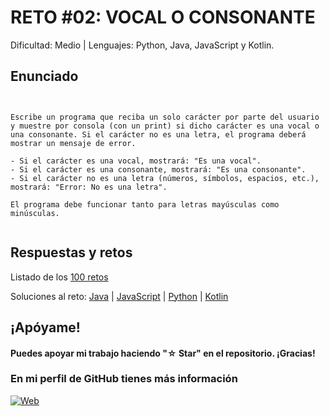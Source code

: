 
# RETO #02: VOCAL O CONSONANTE
Dificultad: Medio | Lenguajes: Python, Java, JavaScript y Kotlin.

## Enunciado

```


Escribe un programa que reciba un solo carácter por parte del usuario y muestre por consola (con un print) si dicho carácter es una vocal o una consonante. Si el carácter no es una letra, el programa deberá mostrar un mensaje de error.

- Si el carácter es una vocal, mostrará: "Es una vocal".
- Si el carácter es una consonante, mostrará: "Es una consonante".
- Si el carácter no es una letra (números, símbolos, espacios, etc.), mostrará: "Error: No es una letra".

El programa debe funcionar tanto para letras mayúsculas como minúsculas.


```

## Respuestas y retos
Listado de los [100 retos](/README.md)

Soluciones al reto: 
[Java](/RETOS/RETO02/Reto02.java) | 
[JavaScript](/RETOS/RETO02/Reto02.js) | 
[Python](/RETOS/RETO02/Reto02.py) |
[Kotlin](/RETOS/RETO02/Reto02.kt)

## ¡Apóyame! 
#### Puedes apoyar mi trabajo haciendo "☆ Star" en el repositorio. ¡Gracias!

### En mi perfil de GitHub tienes más información

[![Web](https://img.shields.io/badge/GitHub-breativo-14a1f0?style=for-the-badge&logo=github&logoColor=white&labelColor=101010)](https://github.com/breativo)